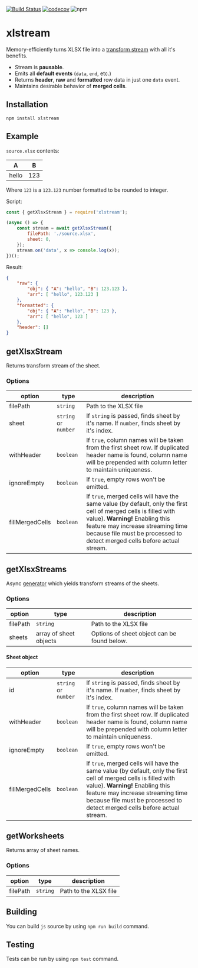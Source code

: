 [![Build Status](https://travis-ci.org/Claviz/xlstream.svg?branch=master)](https://travis-ci.org/Claviz/xlstream)
[![codecov](https://codecov.io/gh/Claviz/xlstream/branch/master/graph/badge.svg)](https://codecov.io/gh/Claviz/xlstream)
![npm](https://img.shields.io/npm/v/xlstream.svg)

# xlstream

Memory-efficiently turns XLSX file into a [transform stream](https://nodejs.org/api/stream.html#stream_duplex_and_transform_streams) with all it's benefits.

* Stream is **pausable**.
* Emits all **default events** (`data`, `end`, etc.)
* Returns **header**, **raw** and **formatted** row data in just one `data` event.
* Maintains desirable behavior of **merged cells**.

## Installation
```
npm install xlstream
```

## Example
`source.xlsx` contents:

| A     | B   |
|-------|-----|
| hello | 123 |

Where `123` is a `123.123` number formatted to be rounded to integer.

Script:
```javascript
const { getXlsxStream } = require('xlstream');

(async () => {
    const stream = await getXlsxStream({
        filePath: './source.xlsx',
        sheet: 0,
    });
    stream.on('data', x => console.log(x));
})();
```
Result:
```JSON
{ 
    "raw": { 
        "obj": { "A": "hello", "B": 123.123 }, 
        "arr": [ "hello", 123.123 ] 
    },
    "formatted": { 
        "obj": { "A": "hello", "B": 123 }, 
        "arr": [ "hello", 123 ] 
    },
    "header": []
}
```

## getXlsxStream
Returns transform stream of the sheet.

### Options

| option          | type                 | description                                                                                                                                                                                                                                                         |
|-----------------|----------------------|---------------------------------------------------------------------------------------------------------------------------------------------------------------------------------------------------------------------------------------------------------------------|
| filePath        | `string`             | Path to the XLSX file                                                                                                                                                                                                                                               |
| sheet           | `string` or `number` | If `string` is passed, finds sheet by it's name. If `number`, finds sheet by it's index.                                                                                                                                                                            |
| withHeader      | `boolean`            | If `true`, column names will be taken from the first sheet row. If duplicated header name is found, column name will be prepended with column letter to maintain uniqueness.                                                                                        |
| ignoreEmpty     | `boolean`            | If `true`, empty rows won't be emitted.                                                                                                                                                                                                                             |
| fillMergedCells | `boolean`            | If `true`, merged cells will have the same value (by default, only the first cell of merged cells is filled with value). **Warning!** Enabling this feature may increase streaming time because file must be processed to detect merged cells before actual stream. |

## getXlsxStreams
Async [generator](https://developer.mozilla.org/en-US/docs/Web/JavaScript/Reference/Statements/function*) which yields transform streams of the sheets.

### Options

| option   | type                   | description                                 |
|----------|------------------------|---------------------------------------------|
| filePath | `string`               | Path to the XLSX file                       |
| sheets   | array of sheet objects | Options of sheet object can be found below. |

#### Sheet object

| option          | type                 | description                                                                                                                                                                                                                                                         |
|-----------------|----------------------|---------------------------------------------------------------------------------------------------------------------------------------------------------------------------------------------------------------------------------------------------------------------|
| id              | `string` or `number` | If `string` is passed, finds sheet by it's name. If `number`, finds sheet by it's index.                                                                                                                                                                            |
| withHeader      | `boolean`            | If `true`, column names will be taken from the first sheet row. If duplicated header name is found, column name will be prepended with column letter to maintain uniqueness.                                                                                        |
| ignoreEmpty     | `boolean`            | If `true`, empty rows won't be emitted.                                                                                                                                                                                                                             |
| fillMergedCells | `boolean`            | If `true`, merged cells will have the same value (by default, only the first cell of merged cells is filled with value). **Warning!** Enabling this feature may increase streaming time because file must be processed to detect merged cells before actual stream. |

## getWorksheets
Returns array of sheet names.

### Options

| option   | type     | description           |
|----------|----------|-----------------------|
| filePath | `string` | Path to the XLSX file |

## Building

You can build `js` source by using `npm run build` command.

## Testing

Tests can be run by using `npm test` command.
